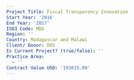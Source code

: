 ```yaml
---
Project Title: Fiscal Transparency Innovation
Start Year: '2016'
End Year: '2017'
ISO3 Code: MDG
Region: ''
Country: Madagascar and Malawi
Client/ Donor: DOS
Is Current Project? (true/false): ''
Practice Area:
  - ''
Contract Value USD: '193015.00'
---
```

